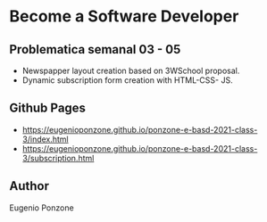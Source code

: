 # Become a Software Developer

## Problematica semanal 03 - 05
- Newspapper layout creation based on 3WSchool proposal.
- Dynamic subscription form creation with HTML-CSS- JS. 

## Github Pages
- https://eugenioponzone.github.io/ponzone-e-basd-2021-class-3/index.html
- https://eugenioponzone.github.io/ponzone-e-basd-2021-class-3/subscription.html

## Author
Eugenio Ponzone